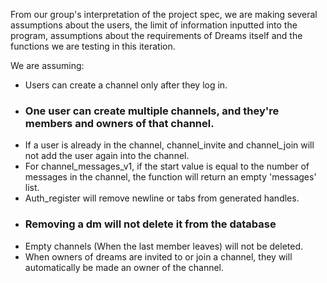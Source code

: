 From our group's interpretation of the project spec, we are making several 
assumptions about the users, the limit of information inputted into the program,
assumptions about the requirements of Dreams itself and the functions we are 
testing in this iteration.

We are assuming:
- Users can create a channel only after they log in.
- ### One user can create multiple channels, and they're members and owners of that channel.
- If a user is already in the channel, channel_invite and channel_join will not add the user
  again into the channel.
- For channel_messages_v1, if the start value is equal to the number of messages in the channel, 
  the function will return an empty 'messages' list.
- Auth_register will remove newline or tabs from generated handles.
- ### Removing a dm will not delete it from the database
- Empty channels (When the last member leaves) will not be deleted.
- When owners of dreams are invited to or join a channel, they will automatically be made an owner of the channel.